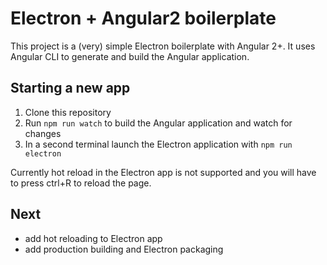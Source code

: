 # Electron + Angular2 boilerplate

This project is a (very) simple Electron boilerplate with Angular 2+. It uses Angular CLI to generate and build the Angular application.

## Starting a new app

1. Clone this repository
2. Run `npm run watch` to build the Angular application and watch for changes
3. In a second terminal launch the Electron application with `npm run electron`

Currently hot reload in the Electron app is not supported and you will have to press ctrl+R to reload the page. 

## Next

- add hot reloading to Electron app
- add production building and Electron packaging
